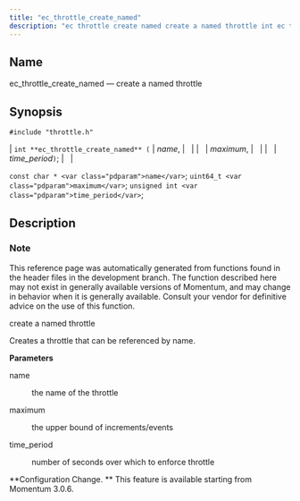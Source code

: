 ```yaml
---
title: "ec_throttle_create_named"
description: "ec throttle create named create a named throttle int ec throttle create named name maximum time period const char name uint 64 t maximum unsigned int time period This reference page was automatically generated from functions found in the header files in the development branch The function described here may..."
---
```


<a name="apis.ec_throttle_create_named"></a> 
## Name

ec_throttle_create_named — create a named throttle

## Synopsis

`#include "throttle.h"`

| `int **ec_throttle_create_named** (` | <var class="pdparam">name</var>, |   |
|   | <var class="pdparam">maximum</var>, |   |
|   | <var class="pdparam">time_period</var>`)`; |   |

`const char * <var class="pdparam">name</var>`;
`uint64_t <var class="pdparam">maximum</var>`;
`unsigned int <var class="pdparam">time_period</var>`;<a name="idp63453216"></a> 
## Description

### Note

This reference page was automatically generated from functions found in the header files in the development branch. The function described here may not exist in generally available versions of Momentum, and may change in behavior when it is generally available. Consult your vendor for definitive advice on the use of this function.

create a named throttle

Creates a throttle that can be referenced by name.

**<a name="idp63456560"></a> Parameters**

<dl class="variablelist">

<dt>name</dt>

<dd>

the name of the throttle

</dd>

<dt>maximum</dt>

<dd>

the upper bound of increments/events

</dd>

<dt>time_period</dt>

<dd>

number of seconds over which to enforce throttle

</dd>

</dl>

**Configuration Change. ** This feature is available starting from Momentum 3.0.6.